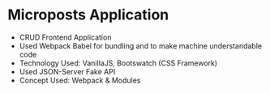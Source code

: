 # Microposts Application
* CRUD Frontend Application
* Used Webpack Babel for bundling and to make machine understandable code
* Technology Used: VanillaJS, Bootswatch (CSS Framework)
* Used JSON-Server Fake API
* Concept Used: Webpack & Modules

